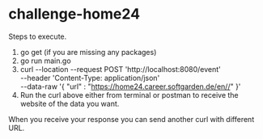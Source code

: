# challenge-home24

Steps to execute.

1. go get (if you are missing any packages)
2. go run main.go
3. curl --location --request POST 'http://localhost:8080/event' \
   --header 'Content-Type: application/json' \
   --data-raw '{
      "url" : "https://home24.career.softgarden.de/en//"
   }'
4. Run the curl above either from terminal or postman to receive the website of the data you want.

When you receive your response you can send another curl with different URL.
